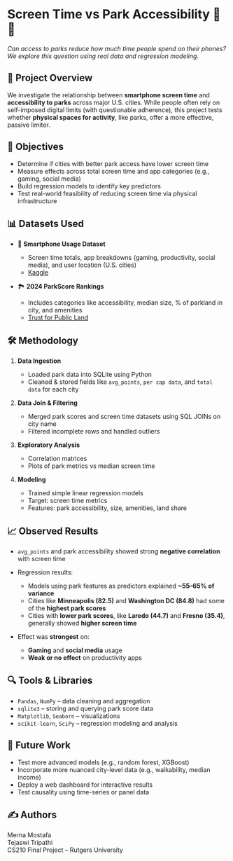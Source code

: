 # Screen Time vs Park Accessibility 📱🌳  
*Can access to parks reduce how much time people spend on their phones? We explore this question using real data and regression modeling.*

## 🧠 Project Overview  
We investigate the relationship between **smartphone screen time** and **accessibility to parks** across major U.S. cities. While people often rely on self-imposed digital limits (with questionable adherence), this project tests whether **physical spaces for activity**, like parks, offer a more effective, passive limiter.

## 🎯 Objectives  
- Determine if cities with better park access have lower screen time  
- Measure effects across total screen time and app categories (e.g., gaming, social media)  
- Build regression models to identify key predictors  
- Test real-world feasibility of reducing screen time via physical infrastructure

## 📊 Datasets Used  
- 📱 **Smartphone Usage Dataset**  
  - Screen time totals, app breakdowns (gaming, productivity, social media), and user location (U.S. cities)  
  - [Kaggle](https://www.kaggle.com/datasets/bhadramohit/smartphone-usage-and-behavioral-dataset)

- 🏞️ **2024 ParkScore Rankings**  
  - Includes categories like accessibility, median size, % of parkland in city, and amenities  
  - [Trust for Public Land](https://parkserve.tpl.org/downloads/historic/2024_ParkScoreRank.pdf)

## 🛠️ Methodology  

1. **Data Ingestion**  
   - Loaded park data into SQLite using Python  
   - Cleaned & stored fields like `avg_points`, `per cap data`, and `total data` for each city

2. **Data Join & Filtering**  
   - Merged park scores and screen time datasets using SQL JOINs on city name  
   - Filtered incomplete rows and handled outliers

3. **Exploratory Analysis**  
   - Correlation matrices  
   - Plots of park metrics vs median screen time

4. **Modeling**  
   - Trained simple linear regression models  
   - Target: screen time metrics  
   - Features: park accessibility, size, amenities, land share

## 📈 Observed Results  

- `avg_points` and park accessibility showed strong **negative correlation** with screen time  
- Regression results:
  - Models using park features as predictors explained **~55–65% of variance**
  - Cities like **Minneapolis (82.5)** and **Washington DC (84.8)** had some of the **highest park scores**
  - Cities with **lower park scores**, like **Laredo (44.7)** and **Fresno (35.4)**, generally showed **higher screen time**

- Effect was **strongest** on:
  - **Gaming** and **social media** usage  
  - **Weak or no effect** on productivity apps


## 🔍 Tools & Libraries  
- `Pandas`, `NumPy` – data cleaning and aggregation  
- `sqlite3` – storing and querying park score data  
- `Matplotlib`, `Seaborn` – visualizations  
- `scikit-learn`, `SciPy` – regression modeling and analysis

## 🧪 Future Work  
- Test more advanced models (e.g., random forest, XGBoost)  
- Incorporate more nuanced city-level data (e.g., walkability, median income)  
- Deploy a web dashboard for interactive results  
- Test causality using time-series or panel data

## ✍️ Authors  
Merna Mostafa  
Tejaswi Tripathi  
CS210 Final Project – Rutgers University
